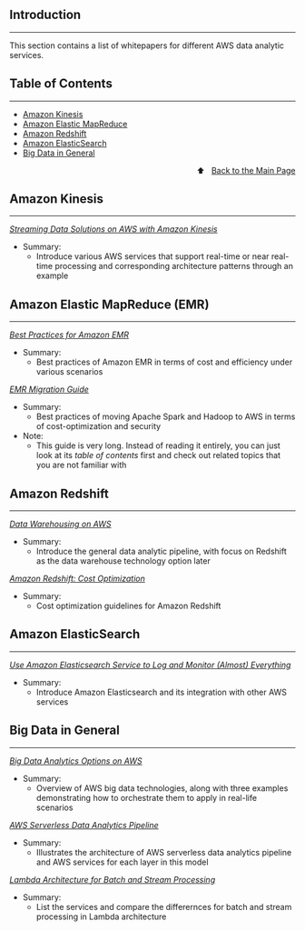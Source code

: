 ## Introduction
--- 
This section contains a list of whitepapers for different AWS data analytic services. 

## Table of Contents
--- 
- [Amazon Kinesis](#Amazon-Kinesis)
- [Amazon Elastic MapReduce](#Amazon-Elastic-MapReduce-(EMR))
- [Amazon Redshift](#Amazon-Redshift)
- [Amazon ElasticSearch](#Amazon-ElasticSearch)
- [Big Data in General](#General)

<div style="text-align: right"> ⬆️  &nbsp; <a href="./README.md">Back to the Main Page</a> </div>


## Amazon Kinesis 
---
[*Streaming Data Solutions on AWS with Amazon Kinesis*](https://d0.awsstatic.com/whitepapers/whitepaper-streaming-data-solutions-on-aws-with-amazon-kinesis.pdf)
- Summary: 
    - Introduce various AWS services that support real-time or near real-time processing and corresponding architecture patterns through an example

## Amazon Elastic MapReduce (EMR)
---
[*Best Practices for Amazon EMR*](https://d0.awsstatic.com/whitepapers/aws-amazon-emr-best-practices.pdf)
- Summary: 
    - Best practices of Amazon EMR in terms of cost and efficiency under various scenarios


[*EMR Migration Guide*](https://d1.awsstatic.com/whitepapers/amazon_emr_migration_guide.pdf)
- Summary: 
    - Best practices of moving Apache Spark and Hadoop to AWS in terms of cost-optimization and security
- Note: 
    - This guide is very long. Instead of reading it entirely, you can just look at its *table of contents* first and check out related topics that you are not familiar with

## Amazon Redshift
---
[*Data Warehousing on AWS*](https://d0.awsstatic.com/whitepapers/enterprise-data-warehousing-on-aws.pdf)
- Summary: 
    - Introduce the general data analytic pipeline, with focus on Redshift as the data warehouse technology option later

[*Amazon Redshift: Cost Optimization*](https://d1.awsstatic.com/whitepapers/amazon-redshift-cost-optimization.pdf)
- Summary: 
    - Cost optimization guidelines for Amazon Redshift


## Amazon ElasticSearch
---
[*Use Amazon Elasticsearch Service to Log and Monitor (Almost) Everything*](https://d0.awsstatic.com/whitepapers/whitepaper-use-amazon-elasticsearch-to-log-and-monitor-almost-everything.pdf?ref=wellarchitected)
- Summary: 
    - Introduce Amazon Elasticsearch and its integration with other AWS services

## Big Data in General
---
[*Big Data Analytics Options on AWS*](https://d0.awsstatic.com/whitepapers/Big_Data_Analytics_Options_on_AWS.pdf)
- Summary: 
    - Overview of AWS big data technologies, along with three examples demonstrating how to orchestrate them to apply in real-life scenarios

[*AWS Serverless Data Analytics Pipeline*](https://d1.awsstatic.com/whitepapers/aws-serverless-data-analytics-pipeline.pdf?did=wp_card&trk=wp_card)
- Summary: 
    - Illustrates the architecture of AWS serverless data analytics pipeline and AWS services for each layer in this model

[*Lambda Architecture for Batch and Stream Processing*](https://d1.awsstatic.com/whitepapers/lambda-architecure-on-for-batch-aws.pdf)
- Summary: 
    - List the services and compare the differernces for batch and stream processing in Lambda architecture
